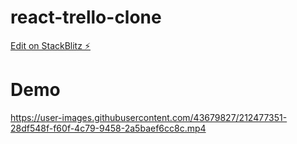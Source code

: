 # react-trello-clone

[Edit on StackBlitz ⚡️](https://stackblitz.com/edit/react-mqodat)

# Demo

https://user-images.githubusercontent.com/43679827/212477351-28df548f-f60f-4c79-9458-2a5baef6cc8c.mp4

